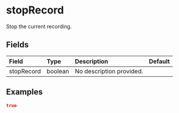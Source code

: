 
# stopRecord

Stop the current recording.

## Fields

Field | Type | Description | Default
:-- | :-- | :-- | :--
stopRecord | boolean | No description provided. | 

## Examples

```json
true
```
